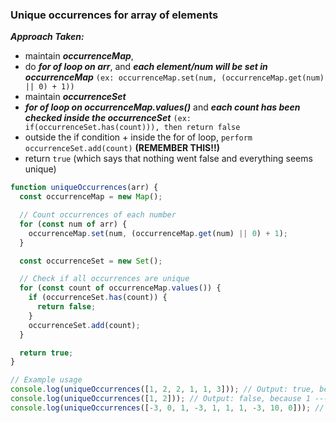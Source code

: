 ### Unique occurrences for array of elements

**_Approach Taken:_**

- maintain **_occurrenceMap_**,
- do **_for of loop on arr_**, and **_each element/num will be set in occurrenceMap_** `(ex: occurrenceMap.set(num, (occurrenceMap.get(num) || 0) + 1))`
- maintain **_occurrenceSet_**
- **_for of loop on occurrenceMap.values()_** and **_each count has been checked inside the occurrenceSet_** `(ex: if(occurrenceSet.has(count))), then return false`
- outside the if condition + inside the for of loop, `perform occurrenceSet.add(count)` **(REMEMBER THIS!!)**
- return `true` (which says that nothing went false and everything seems unique)

```js
function uniqueOccurrences(arr) {
  const occurrenceMap = new Map();

  // Count occurrences of each number
  for (const num of arr) {
    occurrenceMap.set(num, (occurrenceMap.get(num) || 0) + 1);
  }

  const occurrenceSet = new Set();

  // Check if all occurrences are unique
  for (const count of occurrenceMap.values()) {
    if (occurrenceSet.has(count)) {
      return false;
    }
    occurrenceSet.add(count);
  }

  return true;
}

// Example usage
console.log(uniqueOccurrences([1, 2, 2, 1, 1, 3])); // Output: true, because 1 --> 3 times, 2 --> 2 times, 3 ---> 1 time(s) which is unique
console.log(uniqueOccurrences([1, 2])); // Output: false, because 1 ---> 1 time(s), 2 ---> 1 time(s) which is not unique
console.log(uniqueOccurrences([-3, 0, 1, -3, 1, 1, 1, -3, 10, 0])); // Output: true
```
